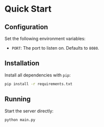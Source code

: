 # Quick Start

## Configuration

Set the following environment variables:

- `PORT`: The port to listen on. Defaults to `8080`.

## Installation

Install all dependencies with `pip`:

```bash
pip install -r requirements.txt
```

## Running

Start the server directly:

```bash
python main.py
```

